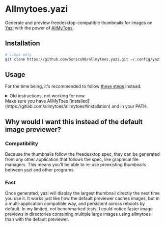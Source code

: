 # Allmytoes.yazi

Generate and preview freedesktop-compatible thumbnails for images on [Yazi](https://github.com/sxyazi/yazi) with the power of [AllMyToes](https://gitlab.com/allmytoes/allmytoes).

## Installation

```sh
# Linux only
git clone https://github.com/Sonico98/allmytoes.yazi.git ~/.config/yazi/plugins/allmytoes.yazi

```

## Usage

For the time being, it's recommended to follow [these steps](https://github.com/Sonico98/allmytoes.yazi/issues/1#issuecomment-2052600806) instead.
<details>
<summary>Old instructions, not working for now</summary>
Add this to your `yazi.toml`:

```toml
[[plugin.prepend_previewers]]
mime = "image/*"
exec = "allmytoes"

[[plugin.prepend_preloaders]]
mime = "image/*"
exec = "allmytoes"
```
</details>
Make sure you have AllMyToes [installed](https://gitlab.com/allmytoes/allmytoes#installation) and in your PATH.

## Why would I want this instead of the default image previewer?

### Compatibility 

Because the thumbnails follow the freedesktop spec, they can be generated from any other application that follows the spec, like graphical file managers. This means you'll be able to re-use preexisting thumbnails between yazi and other programs.

### Fast

Once generated, yazi will display the largest thumbnail directly the next time you use it. It works just like how the default previewer caches images, but in a multi-application compatible way, and persistent across reboots by default.
In my limited, not benchmarked tests, I could notice faster image previews in directories containing multiple large images using allmytoes than with the default previewer.

